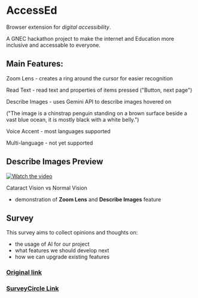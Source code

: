 # AccessEd
Browser extension for *digital accessibility*.

A GNEC hackathon project to make the internet and Education more inclusive and accessable to everyone.

## Main Features:
Zoom Lens - creates a ring around the cursor for easier recognition

Read Text - read text and properties of items pressed ("Button, next page")

Describe Images - uses Gemini API to describe images hovered on 

("The image is a chinstrap penguin standing on a brown surface beside a vast blue ocean, it is mostly black with a white belly.")

Voice Accent - most languages supported

Multi-language - not yet supported

## Describe Images Preview
[![Watch the video](https://img.youtube.com/vi/jSmJF4AVCGA/hqdefault.jpg)](https://www.youtube.com/embed/jSmJF4AVCGA)

Cataract Vision vs Normal Vision
- demonstration of **Zoom Lens** and **Describe Images** feature

## Survey
This survey aims to collect opinions and thoughts on:
- the usage of AI for our project
- what features we should develop next
- how we can upgrade existing features
### [Original link](https://form.typeform.com/to/BPegyLZA)
### [SurveyCircle Link](https://www.surveycircle.com/survey/3RT3CW/ai-powered-screen-reader-for-digital-accessibility/)

